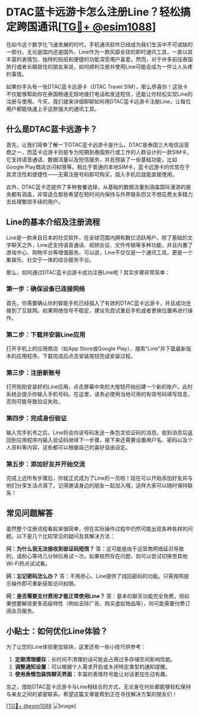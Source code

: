 # DTAC蓝卡远游卡怎么注册Line？轻松搞定跨国通讯[[TG💪+ @esim1088](https://t.me/s/esim1088)]

在如今这个数字化飞速发展的时代，手机通讯软件已经成为我们生活中不可或缺的一部分。无论是国内还是国外，Line作为一款风靡全球的即时通讯工具，一直以其丰富的表情包、独特的贴纸和便捷的功能深受用户喜爱。然而，对于许多前往泰国旅行或者长期居住的朋友来说，如何顺利注册并使用Line可能会成为一件让人头疼的事情。

如果你手头有一张DTAC蓝卡远游卡（DTAC Travel SIM），那么恭喜你！这张卡不仅能够帮助你在泰国畅通无阻地拨打电话和发送短信，还能让你轻松实现Line的注册与使用。今天，我们就来详细聊聊如何用DTAC蓝卡远游卡注册Line，让每位用户都能快速上手这款强大的通讯工具。

## 什么是DTAC蓝卡远游卡？

首先，让我们简单了解一下DTAC蓝卡远游卡是什么。DTAC是泰国三大电信运营商之一，而蓝卡远游卡则是专为短期到泰国旅行或工作的人群设计的一款SIM卡。它支持语音通话、数据流量以及短信服务，并且预装了一些基础功能，比如Google Play商店访问权限等。相比于普通的本地SIM卡，蓝卡远游卡的优势在于其灵活性和便捷性——无需注册号码即可购买，插入手机后就能直接使用。

此外，DTAC蓝卡还提供了多种套餐选择，从基础的数据流量到涵盖国际漫游的服务都有涵盖，非常适合那些希望在短时间内保持与外界联系但又不想花费太多精力去处理繁琐手续的用户。

## Line的基本介绍及注册流程

Line是一款来自日本的社交软件，在全球范围内拥有数亿活跃用户。除了基础的文字聊天之外，Line还支持语音通话、视频会议、文件传输等多种功能，并且内置了游戏中心、购物平台等增值服务。可以说，Line不仅仅是一个通讯工具，更是一个集娱乐、社交于一体的综合服务平台。

那么，如何通过DTAC蓝卡远游卡成功注册Line呢？其实步骤非常简单：

### 第一步：确保设备已连接网络
首先，你需要确认你的智能手机已经插入了有效的DTAC蓝卡远游卡，并且成功连接到了互联网。如果网络信号不稳定，建议先尝试重启手机或者更换位置再进行操作。

### 第二步：下载并安装Line应用
打开手机上的应用商店（如App Store或Google Play），搜索“Line”并下载最新版本的应用程序。下载完成后点击安装按钮完成安装过程。

### 第三步：注册新账号
打开刚刚安装好的Line应用，点击屏幕中央的大按钮开始创建一个新的账户。此时系统会提示你输入手机号码。在这里，请务必使用当地可用的有效号码填写信息，否则可能导致验证失败。

### 第四步：完成身份验证
输入完手机号之后，Line将会向该号码发送一条包含验证码的消息。收到消息后返回到应用程序内输入验证码继续下一步骤。接下来还需要设置用户名、密码以及个人资料等内容，这些都可以根据自己的喜好自由设定。

### 第五步：添加好友并开始交流
完成上述所有步骤后，你就正式成为了Line的一员啦！现在可以开始添加好友并与他们分享生活点滴了。记得邀请身边的朋友一起加入哦，这样大家可以随时保持联系！

## 常见问题解答

虽然整个注册流程看起来很简单，但在实际操作过程中仍然可能出现各种各样的问题。以下是几个比较常见的疑问及其解决方法：

**问：为什么我无法接收到验证码短信？**
答：这可能是由于运营商网络延迟导致的，请耐心等待几分钟后再试一次。如果依然存在问题，则可以尝试切换至其他Wi-Fi热点试试看。

**问：忘记密码怎么办？**
答：不用担心，Line提供了找回密码的功能。只需按照提示操作即可重新获取访问权限。

**问：是否需要支付费用才能正常使用Line？**
答：基本的聊天功能完全免费，但如果想要解锁更多高级特性（例如去除广告、购买虚拟物品等），则可能需要付费订阅会员服务。

## 小贴士：如何优化Line体验？

为了让您的Line体验更加愉快，这里还有一些小技巧供参考：

1. **定期清理缓存**：长时间不清理的话可能会占用过多存储空间影响性能。
2. **调整通知设置**：可以根据个人需求开启或关闭特定类型的通知提醒。
3. **使用表情包装饰聊天界面**：丰富的表情符号能让对话更加生动有趣。

总之，借助DTAC蓝卡远游卡与Line相结合的方式，无论身在何处都能够轻松保持与亲友之间的紧密联系。希望这篇文章能帮到正在寻找解决方案的朋友们！

[[TG💪+ @esim1088](https://t.me/s/esim1088) ![Image](https://i.postimg.cc/4NQfJmqS/Snipaste-2025-05-13-00-14-12.png)]